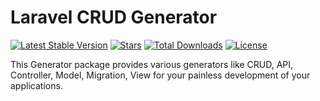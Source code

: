 # Laravel CRUD Generator


[![Latest Stable Version](https://poser.pugx.org/hayrican/generator/version)](https://packagist.org/packages/hayrican/generator)
[![Stars](https://img.shields.io/github/stars/hayrican/generator.svg?style=flat-square)](https://github.com/HayriCan/generator/stargazers)
[![Total Downloads](https://poser.pugx.org/hayrican/generator/downloads)](https://packagist.org/packages/hayrican/generator)
[![License](https://poser.pugx.org/hayrican/generator/license)](https://packagist.org/packages/hayrican/generator)

This Generator package provides various generators like CRUD, API, Controller, Model, Migration, View for your painless development of your applications.
